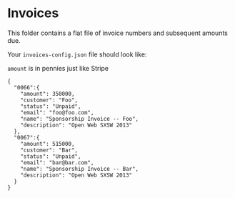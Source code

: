 Invoices
=

This folder contains a flat file of invoice numbers and subsequent amounts due.

Your `invoices-config.json` file should look like:

`amount` is in pennies just like Stripe

```
{
  "0066":{
    "amount": 350000,
    "customer": "Foo",
    "status": "Unpaid",
    "email": "foo@foo.com",
    "name": "Sponsorship Invoice -- Foo",
    "description": "Open Web SXSW 2013"
  },
  "0067":{
    "amount": 515000,
    "customer": "Bar",
    "status": "Unpaid",
    "email": "bar@bar.com",
    "name": "Sponsorship Invoice -- Bar",
    "description": "Open Web SXSW 2013"
  }
}
```